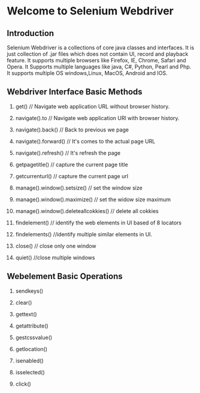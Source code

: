 # Welcome to Selenium Webdriver



## Introduction

Selenium Webdriver is a collections of core java classes and interfaces. It is just collection of .jar files which does not contain UI, record and playback feature. It supports multiple browsers like Firefox, IE, Chrome, Safari and Opera. It Supports multiple languages like java, C#, Python, Pearl and Php. It supports multiple OS windows,Linux, MacOS, Android and IOS.  



## Webdriver  Interface Basic Methods


1. get() // Navigate web application URL without browser history.

2. navigate().to // Navigate web application URl with browser history.

3. navigate().back() // Back to previous we page

4. navigate().forward() // It's comes to the actual page URL

5. navigate().refresh() // It's refresh the page  

6. getpagetitle() // capture the current page title 

7. getcurrenturl() // capture the current page url

8. manage().window().setsize() // set the window size

9. manage().window().maximize() // set the widow size maximum

10. manage().window().deleteallcokkies() // delete all cokkies

11. findelement() // identify the web elements in UI based of 8 locators

12. findelements() //identify  multiple similar elements in UI.

13. close() // close only one window

14. quiet() //close multiple windows

## Webelement Basic Operations

1. sendkeys()

2. clear()
3. gettext()

4. getattribute()
5. gestcssvalue()
5. getlocation()
6. isenabled()
7. isselected()
8. click()
